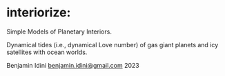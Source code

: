 # interiorize:

Simple Models of Planetary Interiors. 

Dynamical tides (i.e., dynamical Love number) of gas giant planets and icy satellites with ocean worlds.

Benjamin Idini
benjamin.idini@gmail.com
2023
